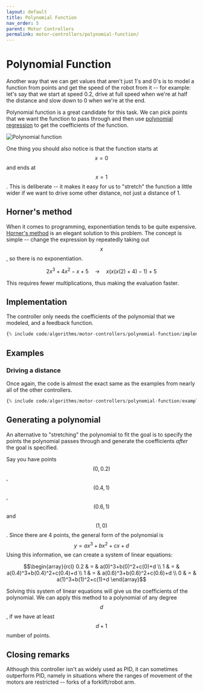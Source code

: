 ```yaml
---
layout: default
title: Polynomial Function
nav_order: 5
parent: Motor Controllers
permalink: motor-controllers/polynomial-function/
---
```


# Polynomial Function
Another way that we can get values that aren't just 1's and 0's is to model a function from points and get the speed of the robot from it -- for example: let's say that we start at speed 0.2, drive at full speed when we're at half the distance and slow down to 0 when we're at the end.

Polynomial function is a great candidate for this task. We can pick points that we want the function to pass through and then use [polynomial regression](https://en.wikipedia.org/wiki/Polynomial_regression) to get the coefficients of the function.

![Polynomial function]({{site.url}}/assets/images/motor-controllers/polynomial-function.png "Polynomial function")

One thing you should also notice is that the function starts at $$x = 0$$ and ends at $$x = 1$$. This is deliberate -- it makes it easy for us to "stretch" the function a little wider if we want to drive some other distance, not just a distance of 1.


## Horner's method
When it comes to programming, exponentiation tends to be quite expensive. [Horner's method](https://en.wikipedia.org/wiki/Horner%27s_method) is an elegant solution to this problem. The concept is simple -- change the expression by repeatedly taking out $$x$$, so there is no exponentiation.

$$2x^3 + 4x^2 -x + 5 \quad \rightarrow \quad x(x(x(2) + 4) - 1) + 5$$

This requires fewer multiplications, thus making the evaluation faster.


## Implementation
The controller only needs the coefficients of the polynomial that we modeled, and a feedback function.

```python
{% include code/algorithms/motor-controllers/polynomial-function/implementation.py %}
```


## Examples

### Driving a distance
Once again, the code is almost the exact same as the examples from nearly all of the other controllers.

```python
{% include code/algorithms/motor-controllers/polynomial-function/example.py %}
```


## Generating a polynomial
An alternative to "stretching" the polynomial to fit the goal is to specify the points the polynomial passes through and generate the coefficients *after* the goal is specified.

Say you have points $$\left(0,0.2\right)$$, $$\left(0.4,1\right)$$, $$\left(0.6,1\right)$$ and $$\left(1,0\right)$$. Since there are 4 points, the general form of the polynomial is $$y=ax^3+bx^2+cx+d$$ Using this information, we can create a system of linear equations:

$$\begin{array}{rcl}
0.2 & = & a(0)^3+b(0)^2+c(0)+d \\
1   & = & a(0.4)^3+b(0.4)^2+c(0.4)+d \\
1   & = & a(0.6)^3+b(0.6)^2+c(0.6)+d \\
0   & = & a(1)^3+b(1)^2+c(1)+d
\end{array}$$

Solving this system of linear equations will give us the coefficients of the polynomial. We can apply this method to a polynomial of any degree $$d$$, if we have at least $$d+1$$ number of points.


## Closing remarks
Although this controller isn't as widely used as PID, it can sometimes outperform PID, namely in situations where the ranges of movement of the motors are restricted -- forks of a forklift/robot arm.
